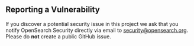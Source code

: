 
## Reporting a Vulnerability

If you discover a potential security issue in this project we ask that you notify OpenSearch Security directly via email to security@opensearch.org. Please do **not** create a public GitHub issue.
